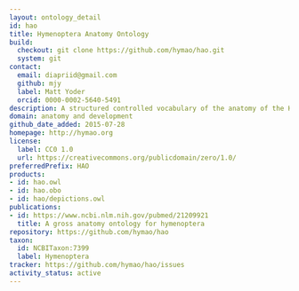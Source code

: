 ```yaml
---
layout: ontology_detail
id: hao
title: Hymenoptera Anatomy Ontology
build:
  checkout: git clone https://github.com/hymao/hao.git
  system: git
contact:
  email: diapriid@gmail.com
  github: mjy
  label: Matt Yoder
  orcid: 0000-0002-5640-5491
description: A structured controlled vocabulary of the anatomy of the Hymenoptera (bees, wasps, and ants)
domain: anatomy and development
github_date_added: 2015-07-28
homepage: http://hymao.org
license:
  label: CC0 1.0
  url: https://creativecommons.org/publicdomain/zero/1.0/
preferredPrefix: HAO
products:
- id: hao.owl
- id: hao.obo
- id: hao/depictions.owl
publications:
- id: https://www.ncbi.nlm.nih.gov/pubmed/21209921
  title: A gross anatomy ontology for hymenoptera
repository: https://github.com/hymao/hao
taxon:
  id: NCBITaxon:7399
  label: Hymenoptera
tracker: https://github.com/hymao/hao/issues
activity_status: active
---
```

